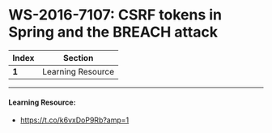 # WS-2016-7107: CSRF tokens in Spring and the BREACH attack

Index | Section
--- | ---
**1** | Learning Resource

___


#### Learning Resource: 

* https://t.co/k6vxDoP9Rb?amp=1